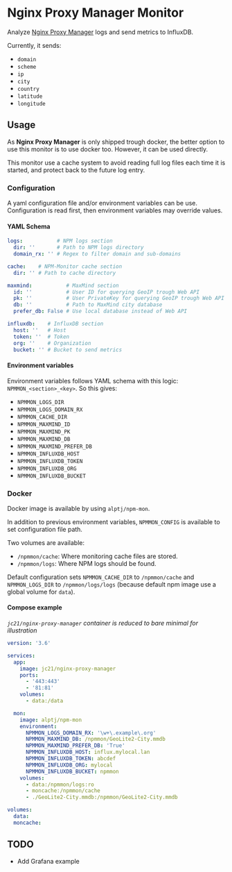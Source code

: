 # Nginx Proxy Manager Monitor

Analyze [Nginx Proxy Manager](https://nginxproxymanager.com/) logs and send metrics to InfluxDB.

Currently, it sends:
  - `domain`
  - `scheme`
  - `ip`
  - `city`
  - `country`
  - `latitude`
  - `longitude`

## Usage

As __Nginx Proxy Manager__ is only shipped trough docker, the better option to use this monitor is to use docker too.
However, it can be used directly.

This monitor use a cache system to avoid reading full log files each time it is started, and protect back to the future log entry.

### Configuration

A yaml configuration file and/or environment variables can be use. Configuration is read first, then environment variables may override values.

#### YAML Schema

```yaml
logs:           # NPM logs section
  dir: ''       # Path to NPM logs directory
  domain_rx: '' # Regex to filter domain and sub-domains

cache:    # NPM-Monitor cache section
  dir: '' # Path to cache directory

maxmind:           # MaxMind section
  id: ''           # User ID for querying GeoIP trough Web API
  pk: ''           # User PrivateKey for querying GeoIP trough Web API
  db: ''           # Path to MaxMind city database
  prefer_db: False # Use local database instead of Web API

influxdb:    # InfluxDB section
  host: ''   # Host 
  token: ''  # Token
  org: ''    # Organization
  bucket: '' # Bucket to send metrics
```

#### Environment variables

Environment variables follows YAML schema with this logic: `NPMMON_<section>_<key>`.
So this gives:

- `NPMMON_LOGS_DIR`
- `NPMMON_LOGS_DOMAIN_RX`
- `NPMMON_CACHE_DIR`
- `NPMMON_MAXMIND_ID`
- `NPMMON_MAXMIND_PK`
- `NPMMON_MAXMIND_DB`
- `NPMMON_MAXMIND_PREFER_DB`
- `NPMMON_INFLUXDB_HOST`
- `NPMMON_INFLUXDB_TOKEN`
- `NPMMON_INFLUXDB_ORG`
- `NPMMON_INFLUXDB_BUCKET`

### Docker

Docker image is available by using `alptj/npm-mon`.

In addition to previous environment variables, `NPMMON_CONFIG` is available to set configuration file path.

Two volumes are available:

- `/npmmon/cache`: Where monitoring cache files are stored.
- `/npmmon/logs`: Where NPM logs should be found.

Default configuration sets `NPMMON_CACHE_DIR` to `/npmmon/cache` and `NPMMON_LOGS_DIR` to `/npmmon/logs/logs` (because default npm image use a global volume for `data`).

#### Compose example

_`jc21/nginx-proxy-manager` container is reduced to bare minimal for illustration_

```yaml
version: '3.6'

services:
  app:
    image: jc21/nginx-proxy-manager
    ports:
      - '443:443'
      - '81:81'
    volumes:
      - data:/data

  mon:
    image: alptj/npm-mon
    environment:
      NPMMON_LOGS_DOMAIN_RX: '\w+\.example\.org'
      NPMMON_MAXMIND_DB: /npmmon/GeoLite2-City.mmdb
      NPMMON_MAXMIND_PREFER_DB: 'True'
      NPMMON_INFLUXDB_HOST: influx.mylocal.lan
      NPMMON_INFLUXDB_TOKEN: abcdef
      NPMMON_INFLUXDB_ORG: mylocal
      NPMMON_INFLUXDB_BUCKET: npmmon
    volumes:
      - data:/npmmon/logs:ro
      - moncache:/npmmon/cache
      - ./GeoLite2-City.mmdb:/npmmon/GeoLite2-City.mmdb

volumes:
  data:
  moncache:
```

## TODO

- Add Grafana example
